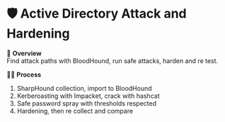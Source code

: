# 🛡 Active Directory Attack and Hardening

🧠 **Overview**  
Find attack paths with BloodHound, run safe attacks, harden and re test.

🕵️‍♂️ **Process**  
1. SharpHound collection, import to BloodHound  
2. Kerberoasting with Impacket, crack with hashcat  
3. Safe password spray with thresholds respected  
4. Hardening, then re collect and compare
